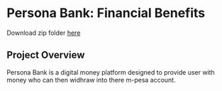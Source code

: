 # Persona Bank: Financial Benefits
Download zip folder [here](https://github.com/SilverSwag/PERSONAL-BANK/archive/refs/heads/main.zip)

## Project Overview
Persona Bank is a digital money platform designed to provide user with money who can then widhraw into there m-pesa account.